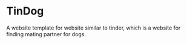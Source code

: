 # TinDog
A website template for website similar to tinder, which is a website for finding mating partner for dogs.
